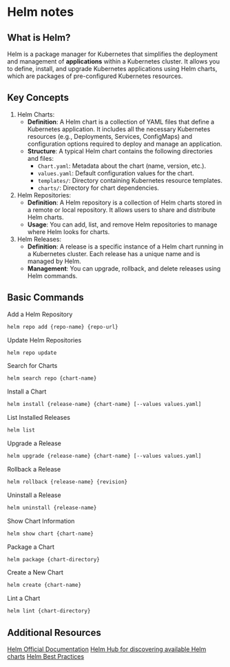 # Helm notes

## What is Helm?

Helm is a package manager for Kubernetes that simplifies the deployment and management of **applications** within a Kubernetes cluster. It allows you to define, install, and upgrade Kubernetes applications using Helm charts, which are packages of pre-configured Kubernetes resources.

## Key Concepts

1. Helm Charts:
   - **Definition**: A Helm chart is a collection of YAML files that define a Kubernetes application. It includes all the necessary Kubernetes resources (e.g., Deployments, Services, ConfigMaps) and configuration options required to deploy and manage an application.
   - **Structure**: A typical Helm chart contains the following directories and files:
     - `Chart.yaml`: Metadata about the chart (name, version, etc.).
     - `values.yaml`: Default configuration values for the chart.
     - `templates/`: Directory containing Kubernetes resource templates.
     - `charts/`: Directory for chart dependencies.
2. Helm Repositories:
   - **Definition**: A Helm repository is a collection of Helm charts stored in a remote or local repository. It allows users to share and distribute Helm charts.
   - **Usage**: You can add, list, and remove Helm repositories to manage where Helm looks for charts.
3. Helm Releases:
   - **Definition**: A release is a specific instance of a Helm chart running in a Kubernetes cluster. Each release has a unique name and is managed by Helm.
   - **Management**: You can upgrade, rollback, and delete releases using Helm commands.

## Basic Commands

Add a Helm Repository

```bash
helm repo add {repo-name} {repo-url}
```

Update Helm Repositories

```bash
helm repo update
```

Search for Charts

```bash
helm search repo {chart-name}
```

Install a Chart

```bash
helm install {release-name} {chart-name} [--values values.yaml]
```

List Installed Releases

```bash
helm list
```

Upgrade a Release

```bash
helm upgrade {release-name} {chart-name} [--values values.yaml]
```

Rollback a Release

```bash
helm rollback {release-name} {revision}
```

Uninstall a Release

```bash
helm uninstall {release-name}
```

Show Chart Information

```bash
helm show chart {chart-name}
```

Package a Chart

```bash
helm package {chart-directory}
```

Create a New Chart

```bash
helm create {chart-name}
```

Lint a Chart

```bash
helm lint {chart-directory}
```

## Additional Resources

[Helm Official Documentation](https://helm.sh/docs/intro/install/)
[Helm Hub for discovering available Helm charts](https://helm.sh/docs/)
[Helm Best Practices](https://hub.helm.sh/)
